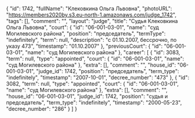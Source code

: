 {
    "id": 1742,
    "fullName": "Клековкина Ольга Львовна",
    "photoURL": "https://members2020by.s3.eu-north-1.amazonaws.com/judge_1742",
    "tags": [],
    "comment": "",
    "layout": "judge",
    "title": "Судья Клековкина Ольга Львовна",
    "court": {
        "id": "06-001-03-01",
        "name": "суд Могилевского района",
        "position": "председатель",
        "termType": "indefinitely",
        "term": null,
        "description": "c 01.10.2007, бессрочно, по указу 473",
        "timestamp": "01.10.2007"
    },
    "previousCourt": {
        "id": "06-001-03-01",
        "name": "суд Могилевского района"
    },
    "career": [
        {
            "id": 3083,
            "term": null,
            "type": "appointed",
            "court": {
                "id": "06-001-03-01",
                "name": "суд Могилевского района"
            },
            "extra": [],
            "comment": "",
            "house_id": "06-001-03-01",
            "judge_id": 1742,
            "position": "председатель",
            "term_type": "indefinitely",
            "timestamp": "2007-10-01",
            "decree_number": "473"
        },
        {
            "id": 3082,
            "term": null,
            "type": "appointed",
            "court": {
                "id": "06-001-03-01",
                "name": "суд Могилевского района"
            },
            "extra": [],
            "comment": "",
            "house_id": "06-001-03-01",
            "judge_id": 1742,
            "position": "судья и председатель",
            "term_type": "indefinitely",
            "timestamp": "2000-05-23",
            "decree_number": "286"
        }
    ]
}